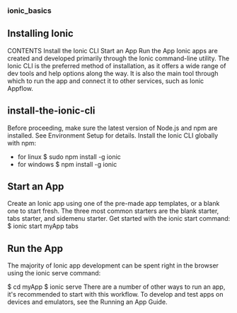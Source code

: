 ### ionic_basics

## Installing Ionic

CONTENTS
Install the Ionic CLI
Start an App
Run the App
Ionic apps are created and developed primarily through the Ionic command-line utility. The Ionic CLI is the preferred method of installation, as it offers a wide range of dev tools and help options along the way. It is also the main tool through which to run the app and connect it to other services, such as Ionic Appflow.

## install-the-ionic-cli

Before proceeding, make sure the latest version of Node.js and npm are installed. See Environment Setup for details. Install the Ionic CLI globally with npm:

* for linux
$ sudo npm install -g ionic
* for windows 
$ npm install -g ionic

## Start an App
Create an Ionic app using one of the pre-made app templates, or a blank one to start fresh. The three most common starters are the blank starter, tabs starter, and sidemenu starter. Get started with the ionic start command:
$ ionic start myApp tabs

## Run the App
The majority of Ionic app development can be spent right in the browser using the ionic serve command:

$ cd myApp
$ ionic serve
There are a number of other ways to run an app, it's recommended to start with this workflow. To develop and test apps on devices and emulators, see the Running an App Guide.

